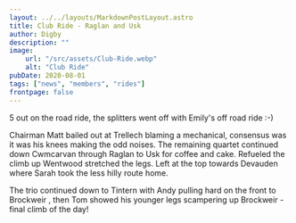 ```yaml
---
layout: ../../layouts/MarkdownPostLayout.astro
title: Club Ride - Raglan and Usk
author: Digby
description: ""
image:
    url: "/src/assets/Club-Ride.webp"
    alt: "Club Ride"
pubDate: 2020-08-01
tags: ["news", "members", "rides"]
frontpage: false
---
```


5 out on the road ride, the splitters went off with Emily's off road ride :-)

Chairman Matt bailed out at Trellech blaming a mechanical, consensus was it was his knees making the odd noises. The remaining quartet continued down Cwmcarvan through Raglan to Usk for coffee and cake. Refueled the climb up Wentwood stretched the legs. Left at the top towards Devauden where Sarah took the less hilly route home. 

The trio continued down to Tintern with Andy pulling hard on the front to Brockweir , then Tom showed his younger legs scampering up Brockweir - final climb of the day!